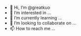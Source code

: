 - 👋 Hi, I’m @greatkuo
- 👀 I’m interested in ...
- 🌱 I’m currently learning ...
- 💞️ I’m looking to collaborate on ...
- 📫 How to reach me ...

<!---
greatkuo/greatkuo is a ✨ special ✨ repository because its `README.md` (this file) appears on your GitHub profile.
You can click the Preview link to take a look at your changes.
--->
